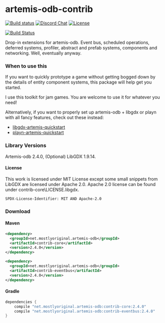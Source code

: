 artemis-odb-contrib
===================

[![Build status](https://github.com/DaanVanYperen/artemis-odb-contrib/actions/workflows/javaCI.yml/badge.svg?label=Build)](https://github.com/DaanVanYperen/artemis-odb-contrib/actions/workflows/javaCI.yml)
[![Discord Chat](https://img.shields.io/discord/348229412858101762?logo=discord)](https://libgdx.com/community/discord/)
[![License](https://img.shields.io/badge/License-MIT-orange.svg)](https://opensource.org/licenses/MIT)

[![Build Status](https://travis-ci.org/DaanVanYperen/artemis-odb-contrib.svg)](https://travis-ci.org/DaanVanYperen/artemis-odb-contrib)

Drop-in extensions for artemis-odb. Event bus, scheduled operations, deferred systems, profiler, abstract and prefab
systems, components and networking. Well, eventually anyway.

### When to use this
If you want to quickly prototype a game without getting bogged down by the
details of entity component systems, this package will help get you started.

I use this toolkit for jam games. You are welcome to use it for whatever you need!

Alternatively, if you want to properly set up artemis-odb + libgdx or playn 
with all fancy features, check out these instead:
- [libgdx-artemis-quickstart](https://github.com/DaanVanYperen/libgdx-artemis-quickstart)
- [playn-artemis-quickstart](https://github.com/DaanVanYperen/playn-artemis-quickstart)

### Library Versions
Artemis-odb 2.4.0, (Optional) LibGDX 1.9.14.

#### License

This work is licensed under MIT License except some small snippets from LibGDX are 
licensed under Apache 2.0. Apache 2.0 license can be found under contrib-core\LICENSE.libgdx.

`SPDX-License-Identifier: MIT AND Apache-2.0`

### Download

#### Maven

```xml
<dependency>
  <groupId>net.mostlyoriginal.artemis-odb</groupId>
  <artifactId>contrib-core</artifactId>
  <version>2.4.0</version>
</dependency>

<dependency>
  <groupId>net.mostlyoriginal.artemis-odb</groupId>
  <artifactId>contrib-eventbus</artifactId>
  <version>2.4.0</version>
</dependency>
```

#### Gradle

```groovy
dependencies { 
    compile "net.mostlyoriginal.artemis-odb:contrib-core:2.4.0"
    compile "net.mostlyoriginal.artemis-odb:contrib-eventbus:2.4.0"
}
```
